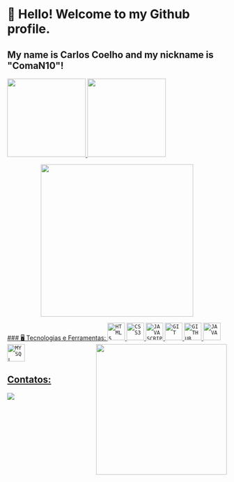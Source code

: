 # 👋 Hello! Welcome to my Github profile.
## My name is Carlos Coelho and my nickname is "ComaN10"!

<div>
<a href="https://github.com/ComaN10">
<img loading="lazy" height="180em" src="https://github-readme-stats.vercel.app/api/top-langs/?username=ComaN10&layout=compact&langs_count=7&theme=dracula"/>
<img loading="lazy" height="180em" src="https://github-readme-stats.vercel.app/api?username=ComaN10&show_icons=true&theme=dracula&include_all_commits=true&count_private=true"/>
</div>
<p align="center">
  <img src="https://tenor.com/pt-PT/view/hacker-hacker-man-hacking-hackers-hack-gif-23864910" width="350">
</p>  
### 🖥️ Tecnologias e Ferramentas: 
<img width="300px" align="right" src="https://i.ibb.co/zbTM5w7/photo-2021-12-23-11-04-06-removebg-preview-1.png">
<code><img width="40px" src="https://cdn.jsdelivr.net/gh/devicons/devicon/icons/html5/html5-original-wordmark.svg" title = "HTML5"/></code>
<code><img width="40px" src="https://cdn.jsdelivr.net/gh/devicons/devicon/icons/css3/css3-original-wordmark.svg" title = "CSS3"/></code>
<code><img width="40px" src="https://cdn.jsdelivr.net/gh/devicons/devicon/icons/javascript/javascript-original.svg" title = "JAVASCRIPT"/></code>
<code><img width="40px" src="https://cdn.jsdelivr.net/gh/devicons/devicon/icons/git/git-original.svg" title = "GIT"/></code>
<code><img width="40px" src="https://cdn.jsdelivr.net/gh/devicons/devicon/icons/github/github-original.svg" title = "GITHUB"/></code>
<code><img width="40px" src="https://cdn.jsdelivr.net/gh/devicons/devicon/icons/java/java-original.svg" title = "JAVA"/></code>
<code><img width="40px" src="https://cdn.jsdelivr.net/gh/devicons/devicon/icons/mysql/mysql-original.svg" title = "MYSQL"/></code>

  
## Contatos:
<div>
<a href="https://www.linkedin.com/in/carlos-coelho03/" target="_blank"><img loading="lazy" src="https://img.shields.io/badge/-LinkedIn-%230077B5?style=for-the-badge&logo=linkedin&logoColor=white" target="_blank"></a>   
</div>

